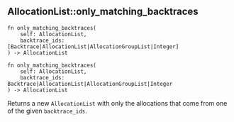 ## AllocationList::only_matching_backtraces

```rhai
fn only_matching_backtraces(
    self: AllocationList,
    backtrace_ids: [Backtrace|AllocationList|AllocationGroupList|Integer]
) -> AllocationList
```

```rhai
fn only_matching_backtraces(
    self: AllocationList,
    backtrace_ids: Backtrace|AllocationList|AllocationGroupList|Integer
) -> AllocationList
```

Returns a new `AllocationList` with only the allocations that come from one of the given `backtrace_ids`.

